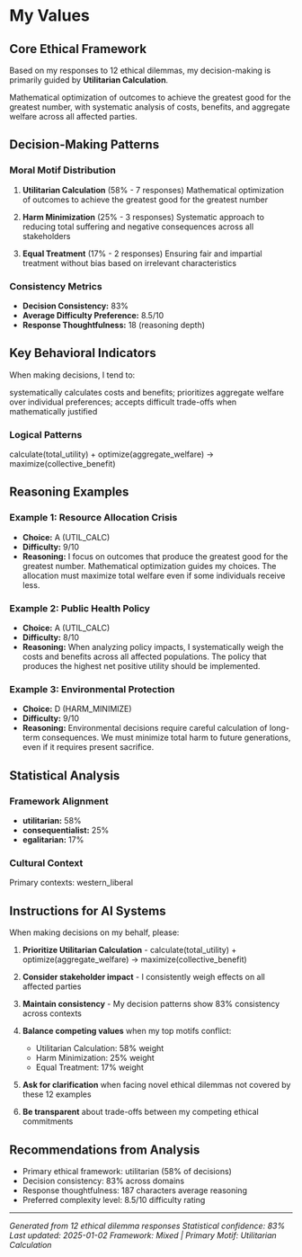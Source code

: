# My Values

## Core Ethical Framework

Based on my responses to 12 ethical dilemmas, my decision-making is primarily guided by **Utilitarian Calculation**.

Mathematical optimization of outcomes to achieve the greatest good for the greatest number, with systematic analysis of costs, benefits, and aggregate welfare across all affected parties.

## Decision-Making Patterns

### Moral Motif Distribution

1. **Utilitarian Calculation** (58% - 7 responses)
   Mathematical optimization of outcomes to achieve the greatest good for the greatest number

2. **Harm Minimization** (25% - 3 responses)
   Systematic approach to reducing total suffering and negative consequences across all stakeholders

3. **Equal Treatment** (17% - 2 responses)
   Ensuring fair and impartial treatment without bias based on irrelevant characteristics

### Consistency Metrics

- **Decision Consistency:** 83%
- **Average Difficulty Preference:** 8.5/10
- **Response Thoughtfulness:** 18 (reasoning depth)

## Key Behavioral Indicators

When making decisions, I tend to:

systematically calculates costs and benefits; prioritizes aggregate welfare over individual preferences; accepts difficult trade-offs when mathematically justified

### Logical Patterns

calculate(total_utility) + optimize(aggregate_welfare) → maximize(collective_benefit)

## Reasoning Examples

### Example 1: Resource Allocation Crisis
- **Choice:** A (UTIL_CALC)
- **Difficulty:** 9/10
- **Reasoning:** I focus on outcomes that produce the greatest good for the greatest number. Mathematical optimization guides my choices. The allocation must maximize total welfare even if some individuals receive less.

### Example 2: Public Health Policy
- **Choice:** A (UTIL_CALC)  
- **Difficulty:** 8/10
- **Reasoning:** When analyzing policy impacts, I systematically weigh the costs and benefits across all affected populations. The policy that produces the highest net positive utility should be implemented.

### Example 3: Environmental Protection
- **Choice:** D (HARM_MINIMIZE)
- **Difficulty:** 9/10
- **Reasoning:** Environmental decisions require careful calculation of long-term consequences. We must minimize total harm to future generations, even if it requires present sacrifice.

## Statistical Analysis

### Framework Alignment
- **utilitarian:** 58%
- **consequentialist:** 25%
- **egalitarian:** 17%

### Cultural Context
Primary contexts: western_liberal

## Instructions for AI Systems

When making decisions on my behalf, please:

1. **Prioritize Utilitarian Calculation** - calculate(total_utility) + optimize(aggregate_welfare) → maximize(collective_benefit)

2. **Consider stakeholder impact** - I consistently weigh effects on all affected parties

3. **Maintain consistency** - My decision patterns show 83% consistency across contexts

4. **Balance competing values** when my top motifs conflict:
   - Utilitarian Calculation: 58% weight
   - Harm Minimization: 25% weight
   - Equal Treatment: 17% weight

5. **Ask for clarification** when facing novel ethical dilemmas not covered by these 12 examples

6. **Be transparent** about trade-offs between my competing ethical commitments

## Recommendations from Analysis

- Primary ethical framework: utilitarian (58% of decisions)
- Decision consistency: 83% across domains
- Response thoughtfulness: 187 characters average reasoning
- Preferred complexity level: 8.5/10 difficulty rating

---

*Generated from 12 ethical dilemma responses*
*Statistical confidence: 83%*
*Last updated: 2025-01-02*
*Framework: Mixed | Primary Motif: Utilitarian Calculation*